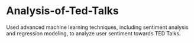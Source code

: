# Analysis-of-Ted-Talks
Used advanced machine learning techniques, including sentiment analysis and regression modeling, to analyze user sentiment towards TED Talks.
